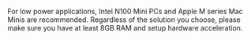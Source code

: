 For low power applications, Intel N100 Mini PCs and Apple M series Mac Minis are recommended. Regardless of the solution you choose, please make sure you have at least 8GB RAM and setup hardware acceleration. 
